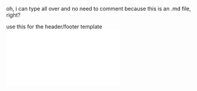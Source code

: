 <!-- change document structure to have simple, light landing page with
 links to various galleries etc. (traffice, shoes, SDR)
 add section for favorite radio stations on SDR, and the shoe gallery, have sample images as part of links (thumbnail?) -->

oh, i can type all over and no need to comment because this is an .md file, right?

use this for the header/footer template
<embed type="text/html" src="forinclude.html">

